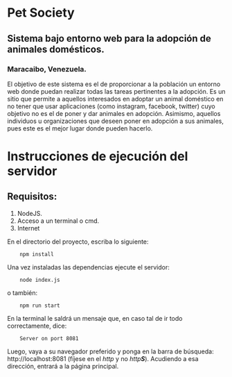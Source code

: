 # Pet Society
## Sistema bajo entorno web para la adopción de animales domésticos.
### Maracaibo, Venezuela.  
El objetivo de este sistema es el de proporcionar a la población un entorno web donde puedan realizar todas las tareas pertinentes a la adopción. Es un sitio que permite a aquellos interesados en adoptar un animal doméstico en no tener que usar aplicaciones (como instagram, facebook, twitter) cuyo objetivo no es el de poner y dar animales en adopción. Asimismo, aquellos individuos u organizaciones que deseen poner en adopción a sus animales, pues este es el mejor lugar donde pueden hacerlo.

# Instrucciones de ejecución del servidor

## Requisitos:

1. NodeJS.
2. Acceso a un terminal o cmd.
3. Internet

En el directorio del proyecto, escriba lo siguiente: 

```
    npm install
```

Una vez instaladas las dependencias ejecute el servidor:

```
    node index.js
```
o también:

```
    npm run start
```

En la terminal le saldrá un mensaje que, en caso tal de ir todo correctamente, dice: 

```
    Server on port 8081
```

Luego, vaya a su navegador preferido y ponga en la barra de búsqueda: http://localhost:8081 (fíjese en el *http* y no *http**S***). Acudiendo a esa dirección, entrará a la página principal.
